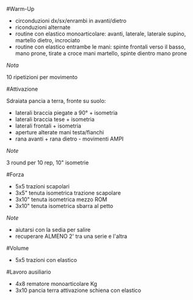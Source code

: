 #Warm-Up

 * circonduzioni dx/sx/enrambi in avanti/dietro
  * riconduzioni alternate
 * routine con elastico monoarticolare: avanti, laterale, laterale supino, martello dietro, incrociato
 * routine con elastico entrambe le mani: spinte frontali verso il basso, mano prone, tirate a croce mani martello, spinte dientro mano prone

*Nota*

10 ripetizioni per movimento

#Attivazione

Sdraiata pancia a terra, fronte su suolo:

* laterali braccia piegate a 90° + isometria
* laterali braccia tese + isometria
* laterali frontali + isometria
* aperture alterate mani testa/fianchi
* rana avanti + rana dietro - movimenti AMPI

*Note*

3 round per 10 rep, 10" isometrie

#Forza

 * 5x5 trazioni scapolari
 * 3x5" tenuta isometrica trazione scapolare
 * 3x10" tenuta isometrica mezzo ROM
 * 3x10" tenuta isometrica sbarra al petto

*Note*

 * aiutarsi con la sedia per salire
 * recuperare ALMENO 2' tra una serie e l'altra

#Volume

 * 5x5 trazioni con elastico

#Lavoro ausiliario

 * 4x8 rematore monoarticolare Kg
 * 3x10 pancia terra attivazione schiena con elastico

